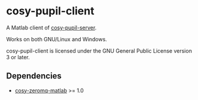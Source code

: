 cosy-pupil-client
=================

A Matlab client of [cosy-pupil-server](https://github.com/UCL-CATL/cosy-pupil-server).

Works on both GNU/Linux and Windows.

cosy-pupil-client is licensed under the GNU General Public License version 3 or later.

Dependencies
------------

- [cosy-zeromq-matlab](https://github.com/UCL-CATL/cosy-zeromq-matlab) >= 1.0
